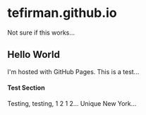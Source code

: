 # tefirman.github.io

Not sure if this works...

## Hello World
I'm hosted with GitHub Pages. This is a test...

#### Test Section
Testing, testing, 1 2 1 2... Unique New York...
